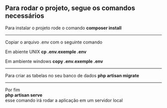 <p><h2> Para rodar o projeto, segue os comandos necessários </h2></p>

<p>
Para instalar o projeto rode o comando
<b>composer install</b>
</p>
<hr>
<p>
Copiar o arquivo .env com o seguinte comando
    <p> Em abiente UNIX <b>cp .env.exemple .env</b> </p>
    <p> Em ambiente windows <b>copy .env.exemple .env</b> </p>
</p>
<hr>
<p>
    Para criar as tabelas no seu banco de dados
    <b>php artisan migrate</b>
</p>
<hr>
<p>
    Por fim 
    <br>
    <b>php artisan serve</b> 
    <br>
    esse comando irá rodar a aplicação em um servidor local
</p>
